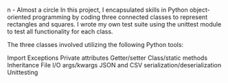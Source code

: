
n - Almost a circle
In this project, I encapsulated skills in Python object-oriented programming by coding three connected classes to represent rectangles and squares. I wrote my own test suite using the unittest module to test all functionality for each class.

The three classes involved utilizing the following Python tools:

Import
Exceptions
Private attributes
Getter/setter
Class/static methods
Inheritance
File I/O
args/kwargs
JSON and CSV serialization/deserialization
Unittesting

